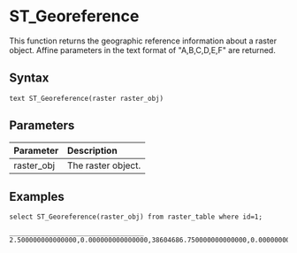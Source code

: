 # ST\_Georeference

This function returns the geographic reference information about a raster object. Affine parameters in the text format of "A,B,C,D,E,F" are returned.

## Syntax

```
text ST_Georeference(raster raster_obj)
```

## Parameters

|Parameter|Description|
|:--------|:----------|
|raster\_obj|The raster object.|

## Examples

```
select ST_Georeference(raster_obj) from raster_table where id=1;

__________________________________
2.500000000000000,0.000000000000000,38604686.750000000000000,0.000000000000000,-2.500000000000000,4573895.750000000000000
```


